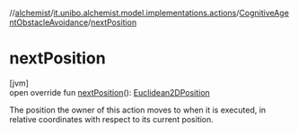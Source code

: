 //[alchemist](../../../index.md)/[it.unibo.alchemist.model.implementations.actions](../index.md)/[CognitiveAgentObstacleAvoidance](index.md)/[nextPosition](next-position.md)

# nextPosition

[jvm]\
open override fun [nextPosition](next-position.md)(): [Euclidean2DPosition](../../it.unibo.alchemist.model.implementations.positions/-euclidean2-d-position/index.md)

The position the owner of this action moves to when it is executed, in relative coordinates with respect to its current position.
